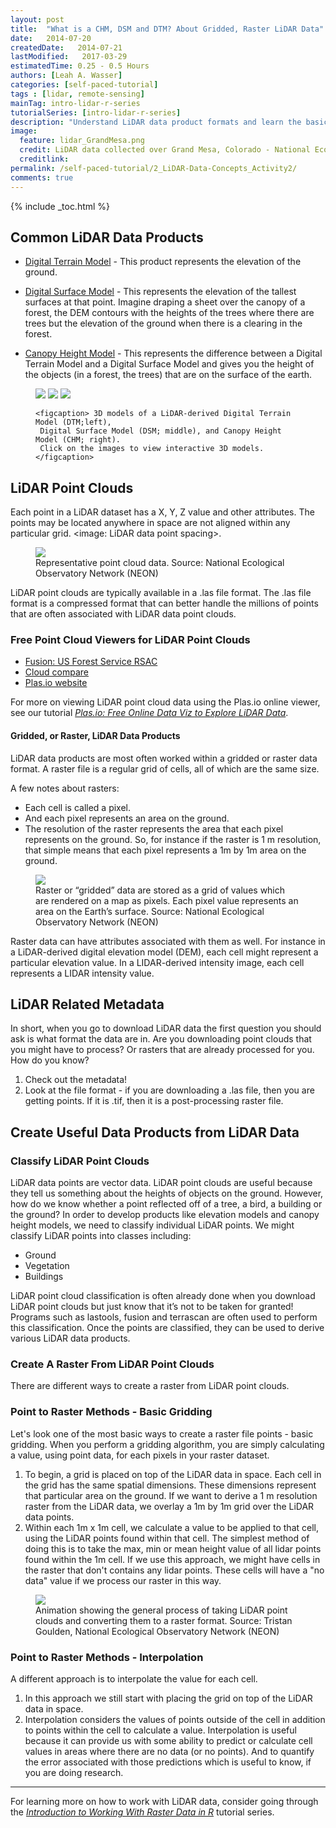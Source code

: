 ```yaml
---
layout: post
title:  "What is a CHM, DSM and DTM? About Gridded, Raster LiDAR Data"
date:   2014-07-20 
createdDate:   2014-07-21 
lastModified:   2017-03-29
estimatedTime: 0.25 - 0.5 Hours
authors: [Leah A. Wasser]
categories: [self-paced-tutorial]
tags : [lidar, remote-sensing]
mainTag: intro-lidar-r-series
tutorialSeries: [intro-lidar-r-series]
description: "Understand LiDAR data product formats and learn the basics of how a LiDAR data are processed."
image:
  feature: lidar_GrandMesa.png
  credit: LiDAR data collected over Grand Mesa, Colorado - National Ecological Observatory Network (NEON)
  creditlink:
permalink: /self-paced-tutorial/2_LiDAR-Data-Concepts_Activity2/
comments: true
---
```


{% include _toc.html %}

## Common LiDAR Data Products

* [Digital Terrain Model](http://www.neonscience.org/3d/SJER_DTM_3d.html) - This 
product represents the elevation of the ground.
* [Digital Surface Model](http://www.neonscience.org/3d/SJER_DSM_3d.html) - This 
represents the elevation of the tallest surfaces at that point. Imagine draping 
a sheet over the canopy of a forest, the DEM contours with the heights of the 
trees where there are trees but the elevation of the ground when there is a 
clearing in the forest.

* [Canopy Height Model](http://www.neonscience.org/3d/SJER_CHM_3d.html) - This 
represents the difference between a Digital Terrain Model and a Digital Surface 
Model and gives you the height of the objects (in a forest, the trees) that are 
on the surface of the earth.

<figure class="third">
    <a href="http://www.neonscience.org/3d/SJER_DTM_3d.html"><img src="{{ site.baseurl }}/images/lidar/dem.png"></a>
    <a href="http://www.neonscience.org/3d/SJER_DSM_3d.html"><img src="{{ site.baseurl }}/images/lidar/dsm.png"></a>
    <a href="http://www.neonscience.org/3d/SJER_CHM_3d.html" target="_blank"><img src="{{ site.baseurl }}/images/lidar/chm.png"></a>
    
    <figcaption> 3D models of a LiDAR-derived Digital Terrain Model (DTM;left), 
     Digital Surface Model (DSM; middle), and Canopy Height Model (CHM; right). 
     Click on the images to view interactive 3D models. </figcaption>
</figure>


## LiDAR Point Clouds 
Each point in a LiDAR dataset has a X, Y, Z value and other attributes. The 
points may be located anywhere in space are not aligned within any particular 
grid. <image: LiDAR data point spacing>.

 <figure>
	<a href="{{ site.baseurl }}/images/lidar/Lidar_points.png">
	<img src="{{ site.baseurl }}/images/lidar/Lidar_points.png"></a>
	<figcaption> Representative point cloud data. Source: National Ecological 
	Observatory Network (NEON)  
	</figcaption>
</figure>

LiDAR point clouds are typically available in a .las file format. The .las file 
format is a compressed format that can better handle the millions of points that 
are often associated with LiDAR data point clouds.

### Free Point Cloud Viewers for LiDAR Point Clouds
- [Fusion: US Forest Service RSAC](http://www.fs.fed.us/eng/rsac/fusion/)
- [Cloud compare](http://www.danielgm.net/cc/)
- [Plas.io website](http://plas.io) 

For more on viewing LiDAR point cloud data using the Plas.io online
viewer, see our tutorial 
<a href="{{ site.baseurl }}/lidar-data/online-data-viewer/" target="_blank"> *Plas.io: Free Online Data Viz to Explore LiDAR Data*</a>. 


#### Gridded, or Raster, LiDAR Data Products
LiDAR data products are most often worked within a gridded or raster data format. 
A raster file is a regular grid of cells, all of which are the same size. 

A few notes about rasters:  

*  Each cell is called a pixel. 
*  And each pixel represents an area on the ground. 
*  The resolution of the raster represents the area that each pixel represents 
on the ground. So, for instance if the raster is 1 m resolution, that simple 
means that each pixel represents a 1m by 1m area on the ground.


 <figure>
	<a href="{{ site.baseurl }}/images/dc-spatial-raster/raster_concept.png">
	<img src="{{ site.baseurl }}/images/dc-spatial-raster/raster_concept.png"></a>
	<figcaption> Raster or “gridded” data are stored as a grid of values which 
	are rendered on a map as pixels. Each pixel value represents an area on the 
	Earth’s surface.  Source: National Ecological Observatory Network (NEON)  
	</figcaption>
</figure>


Raster data can have attributes associated with them as well. For instance in a 
LiDAR-derived digital elevation model (DEM), each cell might represent a 
particular elevation value. In a LIDAR-derived intensity image, each cell 
represents a LIDAR intensity value.

## LiDAR Related Metadata
In short, when you go to download LiDAR data the first question you should ask 
is what format the data are in. Are you downloading point clouds that you might 
have to process? Or rasters that are already processed for you. How do you know?

1. Check out the metadata! 
2. Look at the file format - if you are downloading a .las file, then you are 
getting points. If it is .tif, then it is a post-processing raster file. 

## Create Useful Data Products from LiDAR Data

### Classify LiDAR Point Clouds

LiDAR data points are vector data. LiDAR point clouds are useful because they 
tell us something about the heights of objects on the ground. However, how do 
we know whether a point reflected off of a tree, a bird, a building or the 
ground? In order to develop products like elevation models and canopy height 
models, we need to classify individual LiDAR points. We might classify LiDAR 
points into classes including:

* Ground
* Vegetation
* Buildings

LiDAR point cloud classification is often already done when you download LiDAR 
point clouds but just know that it’s not to be taken for granted! Programs such 
as lastools, fusion and terrascan are often used to perform this classification. 
Once the points are classified, they can be used to derive various LiDAR data 
products. 


### Create A Raster From LiDAR Point Clouds
There are different ways to create a raster from LiDAR point clouds. 

### Point to Raster Methods - Basic Gridding
Let's look one of the most basic ways to create a raster file points - basic gridding. 
When you perform a gridding algorithm, you are simply calculating a value, using 
point data, for each pixels in your raster dataset. 

1. To begin, a grid is placed on top of the LiDAR data in space. Each cell in 
the grid has the same spatial dimensions. These dimensions represent that 
particular area on the ground. If we want to derive a 1 m resolution raster 
from the LiDAR data, we overlay a 1m by 1m grid over the LiDAR data points. 
2. Within each 1m x 1m cell, we calculate a value to be applied to that cell, 
using the LiDAR points found within that cell. The simplest method of doing this
is to take the max, min or mean height value of all lidar points found within 
the 1m cell. If we use this approach, we might have cells in the raster that 
don't contains any lidar points. These cells will have a "no data" value if we 
process our raster in this way. 

<figure>
    <a href="https://github.com/NEONScience/NEON-Data-Skills/blob/gh-pages/images/lidar/gridding.gif">
    <img src="https://github.com/NEONScience/NEON-Data-Skills/blob/gh-pages/images/lidar/gridding.gif"></a>
    <figcaption> Animation showing the general process of taking LiDAR point 
    clouds and converting them to a raster format. 
    Source: Tristan Goulden, National Ecological Observatory Network (NEON)  
	</figcaption>
</figure>

### Point to Raster Methods - Interpolation

A different approach is to interpolate the value for each cell. 

1. In this approach we still start with placing the grid on top of the LiDAR 
data in space. 
2. Interpolation considers the values of points outside of the cell in addition
to points within the cell to calculate a value. Interpolation is useful because 
it can provide us with some ability to predict or calculate cell values in areas 
where there are no data (or no points). And to quantify the error associated with those 
predictions which is useful to know, if you are doing research. 


***

For learning more on how to work with LiDAR data, consider going through the 
<a href="{{ site.baseurl }}/tutorial-series/raster-data-series/" target="_blank">*Introduction to Working With Raster Data in R*</a>
tutorial series.  
